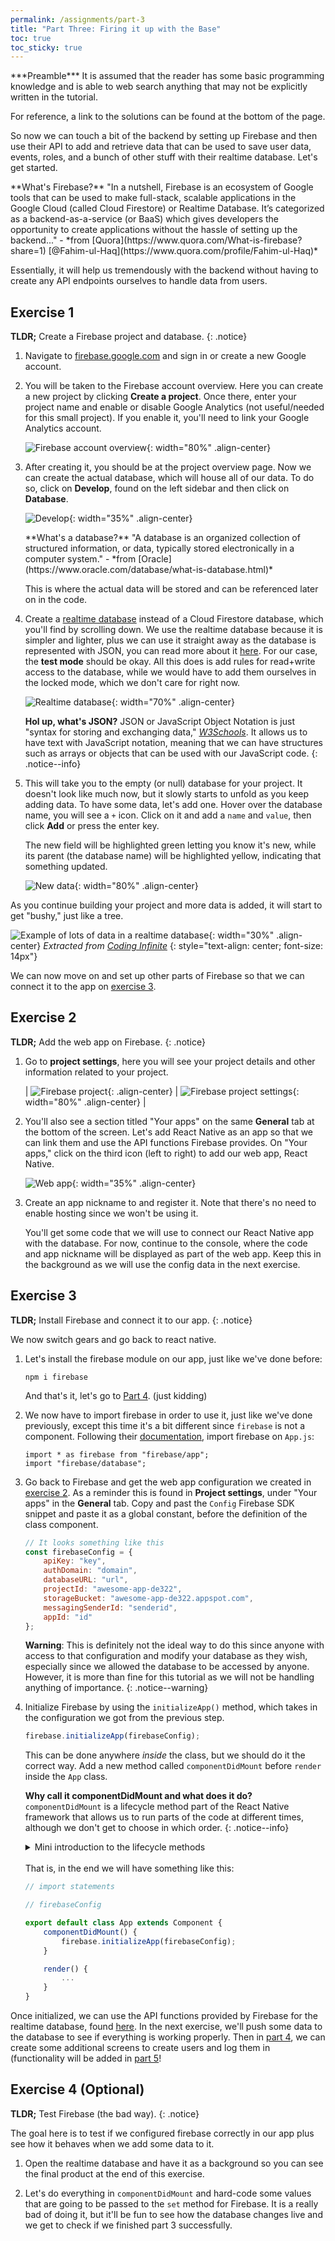 ```yaml
---
permalink: /assignments/part-3
title: "Part Three: Firing it up with the Base"
toc: true
toc_sticky: true
---
```


<div markdown="1" class="notice--primary">
***Preamble***  
It is assumed that the reader has some basic programming knowledge and is able to web search anything that may not be explicitly written in the tutorial.

For reference, a link to the solutions can be found at the bottom of the page.
</div>

So now we can touch a bit of the backend by setting up Firebase and then use their API to add and retrieve data that can be used to save user data, events, roles, and a bunch of other stuff with their realtime database. Let's get started.

<div markdown="1" class="notice--info">
**What's Firebase?**  
"In a nutshell, Firebase is an ecosystem of Google tools that can be used to make full-stack, scalable applications in the Google Cloud (called Cloud Firestore) or Realtime Database. It’s categorized as a backend-as-a-service (or BaaS) which gives developers the opportunity to create applications without the hassle of setting up the backend..." - *from [Quora](https://www.quora.com/What-is-firebase?share=1) [@Fahim-ul-Haq](https://www.quora.com/profile/Fahim-ul-Haq)*

Essentially, it will help us tremendously with the backend without having to create any API endpoints ourselves to handle data from users.
</div>

## Exercise 1
**TLDR;** Create a Firebase project and database.
{: .notice}

1. Navigate to [firebase.google.com](https://firebase.google.com/) and sign in or create a new Google account.

1. You will be taken to the Firebase account overview. Here you can create a new project by clicking **Create a project**. Once there, enter your project name and enable or disable Google Analytics (not useful/needed for this small project). If you enable it, you'll need to link your Google Analytics account.

	![Firebase account overview](../../assets/images/Part3/ex1_firebase.png){: width="80%" .align-center}

1. After creating it, you should be at the project overview page. Now we can create the actual database, which will house all of our data. To do so, click on **Develop**, found on the left sidebar and then click on **Database**.

	![Develop](../../assets/images/Part3/ex1_develop.png){: width="35%" .align-center}

	<div markdown="1" class="notice--info">
	**What's a database?**  
	"A database is an organized collection of structured information, or data, typically stored electronically in a computer system." - *from [Oracle](https://www.oracle.com/database/what-is-database.html)*

	This is where the actual data will be stored and can be referenced later on in the code.
	</div>

1. Create a [realtime database](https://firebase.google.com/docs/database) instead of a Cloud Firestore database, which you'll find by scrolling down. We use the realtime database because it is simpler and lighter, plus we can use it straight away as the database is represented with JSON, you can read more about it [here](https://firebase.google.com/docs/database/rtdb-vs-firestore?authuser=0). For our case, the **test mode** should be okay. All this does is add rules for read+write access to the database, while we would have to add them ourselves in the locked mode, which we don't care for right now.

	![Realtime database](../../assets/images/Part3/ex1_realtime.png){: width="70%" .align-center}

	**Hol up, what's JSON?**
	JSON or JavaScript Object Notation is just "syntax for storing and exchanging data," [*W3Schools*](https://www.w3schools.com/js/js_json_intro.asp). It allows us to have text with JavaScript notation, meaning that we can have structures such as arrays or objects that can be used with our JavaScript code.
	{: .notice--info}

1. This will take you to the empty (or null) database for your project. It doesn't look like much now, but it slowly starts to unfold as you keep adding data. To have some data, let's add one. Hover over the database name, you will see a `+` icon. Click on it and add a `name` and `value`, then click **Add** or press the enter key.

	The new field will be highlighted green letting you know it's new, while its parent (the database name) will be highlighted yellow, indicating that something updated.

	![New data](../../assets/images/Part3/ex1_updated_database.png){: width="80%" .align-center}

As you continue building your project and more data is added, it will start to get "bushy," just like a tree.

![Example of lots of data in a realtime database](../../assets/images/Part3/ex1_realtime_example.png){: width="30%" .align-center}
_Extracted from [Coding Infinite](https://codinginfinite.com/realtime-moving-cars-google-maps-javascript-firebase/)_
{: style="text-align: center; font-size: 14px"}

We can now move on and set up other parts of Firebase so that we can connect it to the app on [exercise 3](#exercise-3).

## Exercise 2
**TLDR;** Add the web app on Firebase.
{: .notice}

1. Go to **project settings**, here you will see your project details and other information related to your project.

	| ![Firebase project](../../assets/images/Part3/ex2_settings.png){: .align-center} | ![Firebase project settings](../../assets/images/Part3/ex2_project_settings.png){: width="80%" .align-center} |

1. You'll also see a section titled "Your apps" on the same **General** tab at the bottom of the screen. Let's add React Native as an app so that we can link them and use the API functions Firebase provides. On "Your apps," click on the third icon (left to right) to add our web app, React Native.

	![Web app](../../assets/images/Part3/ex2_web_app.png){: width="35%" .align-center}

1. Create an app nickname to and register it. Note that there's no need to enable hosting since we won't be using it.

	You'll get some code that we will use to connect our React Native app with the database. For now, continue to the console, where the code and app nickname will be displayed as part of the web app. Keep this in the background as we will use the config data in the next exercise.

## Exercise 3
**TLDR;** Install Firebase and connect it to our app.
{: .notice}

We now switch gears and go back to react native.

1. Let's install the firebase module on our app, just like we've done before:

	```
	npm i firebase
	```
	
	And that's it, let's go to [Part 4](./part-4). (just kidding)

1. We now have to import firebase in order to use it, just like we've done previously, except this time it's a bit different since `firebase` is not a component. Following their [documentation](https://firebase.google.com/docs/web/setup#node.js-apps), import firebase on `App.js`:

	```
	import * as firebase from "firebase/app";
	import "firebase/database";
	```

1. Go back to Firebase and get the web app configuration we created in [exercise 2](#exercise-2). As a reminder this is found in **Project settings**, under "Your apps" in the **General** tab. Copy and past the `Config` Firebase SDK snippet and paste it as a global constant, before the definition of the class component.

	```js
	// It looks something like this
	const firebaseConfig = {
		apiKey: "key",
		authDomain: "domain",
		databaseURL: "url",
		projectId: "awesome-app-de322",
		storageBucket: "awesome-app-de322.appspot.com",
		messagingSenderId: "senderid",
		appId: "id"
	};
	```

	**Warning**: This is definitely not the ideal way to do this since anyone with access to that configuration and modify your database as they wish, especially since we allowed the database to be accessed by anyone. However, it is more than fine for this tutorial as we will not be handling anything of importance.
	{: .notice--warning}

1. Initialize Firebase by using the `initializeApp()` method, which takes in the configuration we got from the previous step.

	```js
	firebase.initializeApp(firebaseConfig);
	```

	This can be done anywhere *inside* the class, but we should do it the correct way. Add a new method called `componentDidMount` before `render` inside the `App` class.

	**Why call it componentDidMount and what does it do?**  
	`componentDidMount` is a lifecycle method part of the React Native framework that allows us to run parts of the code at different times, although we don't get to choose in which order.
	{: .notice--info}

	<details>
		<summary>Mini introduction to the lifecycle methods</summary>

	<div markdown="1">
	Lifecycle methods are the methods called by default when executing a React or React Native project. There are a couple of them, but the most important ones are (and note the order in which they're run in):

	1. `constructor()`, called before the component is mounted
	1. `render()`, mounting of the component, aka rendering all JSX elements
	1. `componentDidMount()`, called after rendering everything

	To learn more about the lifecycle methods and when to use them, click [here](https://reactjs.org/docs/react-component.html).
	</div>
	</details>
	<br />
	That is, in the end we will have something like this:

	```js
	// import statements
	
	// firebaseConfig
	
	export default class App extends Component {
		componentDidMount() {
			firebase.initializeApp(firebaseConfig);
		}

		render() {
			...
		}
	}
	```

Once initialized, we can use the API functions provided by Firebase for the realtime database, found [here](https://firebase.google.com/docs/database/web/read-and-write). In the next exercise, we'll push some data to the database to see if everything is working properly. Then in [part 4](./part-4), we can create some additional screens to create users and log them in (functionality will be added in [part 5](./part-5)!

## Exercise 4 (Optional)
**TLDR;** Test Firebase (the bad way).
{: .notice}

The goal here is to test if we configured firebase correctly in our app plus see how it behaves when we add some data to it.

1. Open the realtime database and have it as a background so you can see the final product at the end of this exercise.

1. Let's do everything in `componentDidMount` and hard-code some values that are going to be passed to the `set` method for Firebase. It is a really bad of doing it, but it'll be fun to see how the database changes live and we get to check if we finished part 3 successfully.